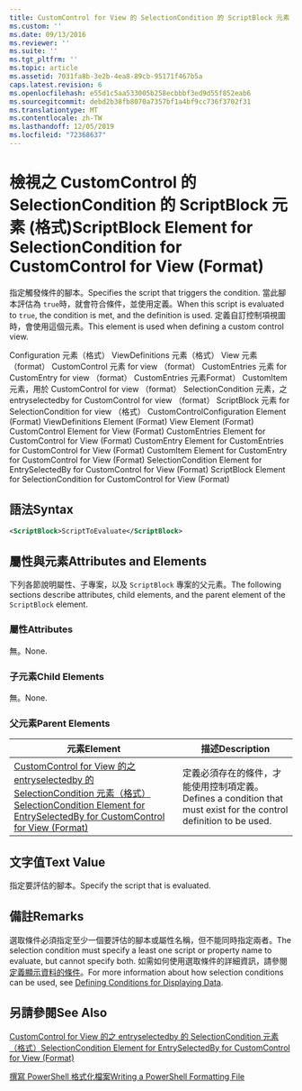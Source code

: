 ```yaml
---
title: CustomControl for View 的 SelectionCondition 的 ScriptBlock 元素（格式） |Microsoft Docs
ms.custom: ''
ms.date: 09/13/2016
ms.reviewer: ''
ms.suite: ''
ms.tgt_pltfrm: ''
ms.topic: article
ms.assetid: 7031fa8b-3e2b-4ea8-89cb-95171f467b5a
caps.latest.revision: 6
ms.openlocfilehash: e55d1c5aa533005b258ecbbbf3ed9d55f852eab6
ms.sourcegitcommit: debd2b38fb8070a7357bf1a4bf9cc736f3702f31
ms.translationtype: MT
ms.contentlocale: zh-TW
ms.lasthandoff: 12/05/2019
ms.locfileid: "72368637"
---
```

# <a name="scriptblock-element-for-selectioncondition-for-customcontrol-for-view-format"></a><span data-ttu-id="d0b03-102">檢視之 CustomControl 的 SelectionCondition 的 ScriptBlock 元素 (格式)</span><span class="sxs-lookup"><span data-stu-id="d0b03-102">ScriptBlock Element for SelectionCondition for CustomControl for View (Format)</span></span>

<span data-ttu-id="d0b03-103">指定觸發條件的腳本。</span><span class="sxs-lookup"><span data-stu-id="d0b03-103">Specifies the script that triggers the condition.</span></span> <span data-ttu-id="d0b03-104">當此腳本評估為 `true`時，就會符合條件，並使用定義。</span><span class="sxs-lookup"><span data-stu-id="d0b03-104">When this script is evaluated to `true`, the condition is met, and the definition is used.</span></span> <span data-ttu-id="d0b03-105">定義自訂控制項視圖時，會使用這個元素。</span><span class="sxs-lookup"><span data-stu-id="d0b03-105">This element is used when defining a custom control view.</span></span>

<span data-ttu-id="d0b03-106">Configuration 元素（格式） ViewDefinitions 元素（格式） View 元素（format） CustomControl 元素 for view （format） CustomEntries 元素 for CustomEntry for view （format） CustomEntries 元素Format） CustomItem 元素，用於 CustomControl for view （format） SelectionCondition 元素，之 entryselectedby for CustomControl for view （format） ScriptBlock 元素 for SelectionCondition for view （格式） CustomControl</span><span class="sxs-lookup"><span data-stu-id="d0b03-106">Configuration Element (Format) ViewDefinitions Element (Format) View Element (Format) CustomControl Element for View (Format) CustomEntries Element for CustomControl for View (Format) CustomEntry Element for CustomEntries for CustomControl for View (Format) CustomItem Element for CustomEntry for CustomControl for View (Format) SelectionCondition Element for EntrySelectedBy for CustomControl for View (Format) ScriptBlock Element for SelectionCondition for CustomControl for View (Format)</span></span>

## <a name="syntax"></a><span data-ttu-id="d0b03-107">語法</span><span class="sxs-lookup"><span data-stu-id="d0b03-107">Syntax</span></span>

```xml
<ScriptBlock>ScriptToEvaluate</ScriptBlock>
```

## <a name="attributes-and-elements"></a><span data-ttu-id="d0b03-108">屬性與元素</span><span class="sxs-lookup"><span data-stu-id="d0b03-108">Attributes and Elements</span></span>

<span data-ttu-id="d0b03-109">下列各節說明屬性、子專案，以及 `ScriptBlock` 專案的父元素。</span><span class="sxs-lookup"><span data-stu-id="d0b03-109">The following sections describe attributes, child elements, and the parent element of the `ScriptBlock` element.</span></span>

### <a name="attributes"></a><span data-ttu-id="d0b03-110">屬性</span><span class="sxs-lookup"><span data-stu-id="d0b03-110">Attributes</span></span>

<span data-ttu-id="d0b03-111">無。</span><span class="sxs-lookup"><span data-stu-id="d0b03-111">None.</span></span>

### <a name="child-elements"></a><span data-ttu-id="d0b03-112">子元素</span><span class="sxs-lookup"><span data-stu-id="d0b03-112">Child Elements</span></span>

<span data-ttu-id="d0b03-113">無。</span><span class="sxs-lookup"><span data-stu-id="d0b03-113">None.</span></span>

### <a name="parent-elements"></a><span data-ttu-id="d0b03-114">父元素</span><span class="sxs-lookup"><span data-stu-id="d0b03-114">Parent Elements</span></span>

|<span data-ttu-id="d0b03-115">元素</span><span class="sxs-lookup"><span data-stu-id="d0b03-115">Element</span></span>|<span data-ttu-id="d0b03-116">描述</span><span class="sxs-lookup"><span data-stu-id="d0b03-116">Description</span></span>|
|-------------|-----------------|
|[<span data-ttu-id="d0b03-117">CustomControl for View 的之 entryselectedby 的 SelectionCondition 元素（格式）</span><span class="sxs-lookup"><span data-stu-id="d0b03-117">SelectionCondition Element for EntrySelectedBy for CustomControl for View (Format)</span></span>](./selectioncondition-element-for-entryselectedby-for-customcontrol-format.md)|<span data-ttu-id="d0b03-118">定義必須存在的條件，才能使用控制項定義。</span><span class="sxs-lookup"><span data-stu-id="d0b03-118">Defines a condition that must exist for the control definition to be used.</span></span>|

## <a name="text-value"></a><span data-ttu-id="d0b03-119">文字值</span><span class="sxs-lookup"><span data-stu-id="d0b03-119">Text Value</span></span>

<span data-ttu-id="d0b03-120">指定要評估的腳本。</span><span class="sxs-lookup"><span data-stu-id="d0b03-120">Specify the script that is evaluated.</span></span>

## <a name="remarks"></a><span data-ttu-id="d0b03-121">備註</span><span class="sxs-lookup"><span data-stu-id="d0b03-121">Remarks</span></span>

<span data-ttu-id="d0b03-122">選取條件必須指定至少一個要評估的腳本或屬性名稱，但不能同時指定兩者。</span><span class="sxs-lookup"><span data-stu-id="d0b03-122">The selection condition must specify a least one script or property name to evaluate, but cannot specify both.</span></span> <span data-ttu-id="d0b03-123">如需如何使用選取條件的詳細資訊，請參閱[定義顯示資料的條件](./defining-conditions-for-displaying-data.md)。</span><span class="sxs-lookup"><span data-stu-id="d0b03-123">For more information about how selection conditions can be used, see [Defining Conditions for Displaying Data](./defining-conditions-for-displaying-data.md).</span></span>

## <a name="see-also"></a><span data-ttu-id="d0b03-124">另請參閱</span><span class="sxs-lookup"><span data-stu-id="d0b03-124">See Also</span></span>

[<span data-ttu-id="d0b03-125">CustomControl for View 的之 entryselectedby 的 SelectionCondition 元素（格式）</span><span class="sxs-lookup"><span data-stu-id="d0b03-125">SelectionCondition Element for EntrySelectedBy for CustomControl for View (Format)</span></span>](./selectioncondition-element-for-entryselectedby-for-customcontrol-format.md)

[<span data-ttu-id="d0b03-126">撰寫 PowerShell 格式化檔案</span><span class="sxs-lookup"><span data-stu-id="d0b03-126">Writing a PowerShell Formatting File</span></span>](./writing-a-powershell-formatting-file.md)
